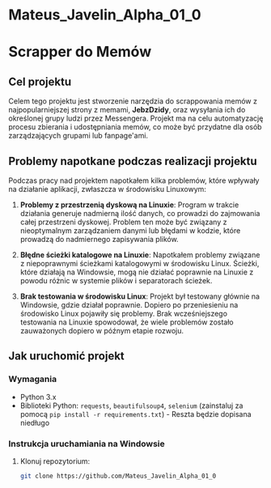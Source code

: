 # Mateus_Javelin_Alpha_01_0

# Scrapper do Memów

## Cel projektu

Celem tego projektu jest stworzenie narzędzia do scrappowania memów z najpopularniejszej strony z memami, **JebzDzidy**, oraz wysyłania ich do określonej grupy ludzi przez Messengera. Projekt ma na celu automatyzację procesu zbierania i udostępniania memów, co może być przydatne dla osób zarządzających grupami lub fanpage'ami.

## Problemy napotkane podczas realizacji projektu

Podczas pracy nad projektem napotkałem kilka problemów, które wpływały na działanie aplikacji, zwłaszcza w środowisku Linuxowym:

1. **Problemy z przestrzenią dyskową na Linuxie**: Program w trakcie działania generuje nadmierną ilość danych, co prowadzi do zajmowania całej przestrzeni dyskowej. Problem ten może być związany z nieoptymalnym zarządzaniem danymi lub błędami w kodzie, które prowadzą do nadmiernego zapisywania plików.

2. **Błędne ścieżki katalogowe na Linuxie**: Napotkałem problemy związane z niepoprawnymi ścieżkami katalogowymi w środowisku Linux. Ścieżki, które działają na Windowsie, mogą nie działać poprawnie na Linuxie z powodu różnic w systemie plików i separatorach ścieżek.

3. **Brak testowania w środowisku Linux**: Projekt był testowany głównie na Windowsie, gdzie działał poprawnie. Dopiero po przeniesieniu na środowisko Linux pojawiły się problemy. Brak wcześniejszego testowania na Linuxie spowodował, że wiele problemów zostało zauważonych dopiero w późnym etapie rozwoju.


## Jak uruchomić projekt

### Wymagania

- Python 3.x
- Biblioteki Python: `requests`, `beautifulsoup4`, `selenium` (zainstaluj za pomocą `pip install -r requirements.txt`) - Reszta będzie dopisana niedługo

### Instrukcja uruchamiania na Windowsie

1. Klonuj repozytorium:
   ```sh
   git clone https://github.com/Mateus_Javelin_Alpha_01_0
